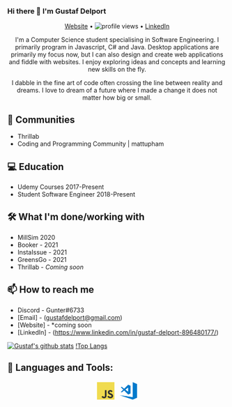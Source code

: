 ### Hi there 👋 I'm Gustaf Delport

<p align="center">
  <a href="https://careerday.belgiumcampus.ac.za/sites/s576409/">Website</a> •
  <img src="https://gpvc.arturio.dev/GustafDelport" alt="profile views"> •
  <a href="https://www.linkedin.com/in/gustaf-delport-896480177/">LinkedIn</a>
</p>

<p align="center">
I'm a Computer Science student specialising in Software Engineering. I primarily program in Javascript, C# and Java. Desktop applications are primarily my focus now, but I can also design and create web applications and fiddle with websites. I enjoy exploring ideas and concepts and learning new skills on the fly.
</p>
<p align="center">
I dabble in the fine art of code often crossing the line between reality and dreams. I love to dream of a future where I made a change it does not matter how big or small. 
</p>

## 👯 Communities
- Thrillab
- Coding and Programming Community | mattupham

## 💻 Education
- Udemy Courses 2017-Present
- Student Software Engineer 2018-Present

## 🛠 What I'm done/working with
- MillSim 2020
- Booker - 2021
- InstaIssue - 2021
- GreensGo - 2021
- Thrillab - *Coming soon*

## 📫 How to reach me
- Discord - Gunter#6733
- [Email] - (gustafdelport@gmail.com)
- [Website] - *coming soon
- [LinkedIn] - (https://www.linkedin.com/in/gustaf-delport-896480177/)

[![Gustaf's github stats](https://github-readme-stats.vercel.app/api?username=GustafDelport&show_icons=true&theme=dracula)](https://github.com/anuraghazra/github-readme-stats)
[!Top Langs](https://github-readme-stats.vercel.app/api/top-langs/?username=GustafDelport&theme=tokyonight)

## 🧰 Languages and Tools:
<p align="center">
<img src="https://raw.githubusercontent.com/github/explore/80688e429a7d4ef2fca1e82350fe8e3517d3494d/topics/javascript/javascript.png" alt="Javascript" height="40" style="vertical-align:top; margin:4px">
<img src="https://raw.githubusercontent.com/github/explore/80688e429a7d4ef2fca1e82350fe8e3517d3494d/topics/visual-studio-code/visual-studio-code.png" alt="VS Code" height="40" style="vertical-align:top; margin:4px">
</p>
